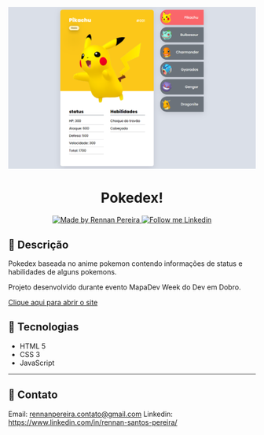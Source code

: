 ![preview](./github/preview.png)

<h1 align="center">
 Pokedex! 
</h1>

<p align="center">
  <a href="https://github.com/RennanPereira">
    <img alt="Made by Rennan Pereira" src="https://img.shields.io/badge/Made%20by-Rennan%20Pereira-2ecc71">
  </a>

  <a href="https://www.linkedin.com/in/rennan-santos-pereira/" target="_blank">
    <img alt="Follow me Linkedin" src="https://img.shields.io/badge/Follow%20up-rennanpereira-2ecc71?style=social&logo=linkedin">
  </a>
</p>

## 📝 Descrição
Pokedex baseada no anime pokemon contendo informações de status e habilidades de alguns pokemons.

Projeto desenvolvido durante evento MapaDev Week do Dev em Dobro.


[Clique aqui para abrir o site](https://rennanpereira.github.io/Pokedex-project/)

## 🚀 Tecnologias

- HTML 5
- CSS 3
- JavaScript

---
## 💜 Contato
Email: rennanpereira.contato@gmail.com
Linkedin: https://www.linkedin.com/in/rennan-santos-pereira/